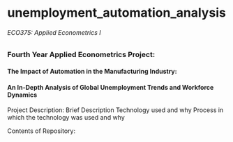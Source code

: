# unemployment_automation_analysis
###### ECO375: Applied Econometrics I
### Fourth Year Applied Econometrics Project: 
#### The Impact of Automation in the Manufacturing Industry: 
#### An In-Depth Analysis of Global Unemployment Trends and Workforce Dynamics

Project Description:
Brief Description
Technology used and why
Process in which the technology was used and why


Contents of Repository:



